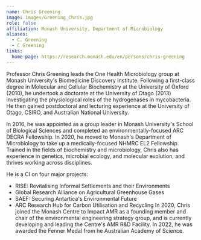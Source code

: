 ```yaml
---
name: Chris Greening
image: images/Greening_Chris.jpg
role: false
affiliation: Monash University, Department of Microbiology
aliases:
  - C. Greening
  - C Greening
links:
  home-page: https://research.monash.edu/en/persons/chris-greening
---
```


Professor Chris Greening leads the One Health Microbiology group at Monash University's Biomedicine Discovery Institute. Following a first-class degree in Molecular and Cellular Biochemistry at the University of Oxford (2010), he undertook a doctorate at the University of Otago (2013) investigating the physiological roles of the hydrogenases in mycobacteria. He then gained postdoctoral and lecturing experience at the University of Otago, CSIRO, and Australian National University. 

In 2016, he was appointed as a group leader in Monash University's School of Biological Sciences and completed an environmentally-focused ARC DECRA Fellowship. In 2020, he moved to Monash's Department of Microbiology to take up a medically-focused NHMRC EL2 Fellowship. Trained in the fields of biochemistry and microbiology, Chris also has experience in genetics, microbial ecology, and molecular evolution, and thrives working across disciplines. 

He is a CI on four major projects:
- RISE: Revitalising Informal Settlements and their Environments
- Global Research Alliance on Agricultural Greenhouse Gases
- SAEF: Securing Antartica's Environmental Future
- ARC Research Hub for Carbon Utilisation and Recycling
In 2020, Chris joined the Monash Centre to Impact AMR as a founding member and chair of the environmental engineering strategy group, and is currently developing and leading the Centre's AMR R&D Facility. In 2022, he was awarded the Fenner Medal from he Australian Academy of Science. 
